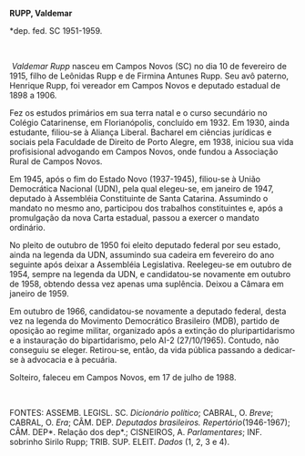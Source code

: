 **RUPP, Valdemar**

\*dep. fed. SC 1951-1959.

 

 *Valdemar Rupp* nasceu em Campos Novos (SC) no dia 10 de fevereiro de
1915, filho de Leônidas Rupp e de Firmina Antunes Rupp. Seu avô paterno,
Henrique Rupp, foi vereador em Campos Novos e deputado estadual de 1898
a 1906.

Fez os estudos primários em sua terra natal e o curso secundário no
Colégio Catarinense, em Florianópolis, concluído em 1932. Em 1930, ainda
estudante, filiou-se à Aliança Liberal. Bacharel em ciências jurídicas e
sociais pela Faculdade de Direito de Porto Alegre, em 1938, iniciou sua
vida profisisional advogando em Campos Novos, onde fundou a Associação
Rural de Campos Novos.

Em 1945, após o fim do Estado Novo (1937-1945), filiou-se à União
Democrática Nacional (UDN), pela qual elegeu-se, em janeiro de 1947,
deputado à Assembléia Constituinte de Santa Catarina. Assumindo o
mandato no mesmo ano, participou dos trabalhos constituintes e, após a
promulgação da nova Carta estadual, passou a exercer o mandato
ordinário.

No pleito de outubro de 1950 foi eleito deputado federal por seu estado,
ainda na legenda da UDN, assumindo sua cadeira em fevereiro do ano
seguinte após deixar a Assembléia Legislativa. Reelegeu-se em outubro de
1954, sempre na legenda da UDN, e candidatou-se novamente em outubro de
1958, obtendo dessa vez apenas uma suplência. Deixou a Câmara em janeiro
de 1959.

Em outubro de 1966, candidatou-se novamente a deputado federal, desta
vez na legenda do Movimento Democrático Brasileiro (MDB), partido de
oposição ao regime militar, organizado após a extinção do
pluripartidarismo e a instauração do bipartidarismo, pelo AI-2
(27/10/1965). Contudo, não conseguiu se eleger. Retirou-se, então, da
vida pública passando a dedicar-se à advocacia e à pecuária.

Solteiro, faleceu em Campos Novos, em 17 de julho de 1988.

 

FONTES: ASSEMB. LEGISL. SC. *Dicionário político*; CABRAL, O. *Breve*;
CABRAL, O. *Era*; CÂM. DEP. *Deputados brasileiros.
Repertório*(1946-1967); CÂM. DEP*. Relação dos dep*.; CISNEIROS, A.
*Parlamentares*; INF. sobrinho Sirilo Rupp; TRIB. SUP. ELEIT. *Dados*
(1, 2, 3 e 4).

 
